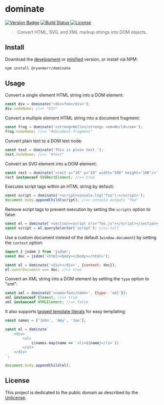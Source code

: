 # dominate 

[![Version Badge][version-image]][project-url]
[![Build Status][build-image]][build-url]
[![License][license-image]][license-url]

> Convert HTML, SVG, and XML markup strings into DOM objects.

## Install

Download the [development](http://github.com/ryanmorr/dominate/raw/master/dist/dominate.js) or [minified](http://github.com/ryanmorr/dominate/raw/master/dist/dominate.min.js) version, or install via NPM:

``` sh
npm install @ryanmorr/dominate
```

## Usage

Convert a single element HTML string into a DOM element:

``` javascript
const div = dominate('<div>foo</div>');
div.nodeName; //=> "DIV"
```

Convert a multiple element HTML string into a document fragment:

``` javascript
const frag = dominate('<strong>Hello</strong> <em>World</em>');
frag.nodeName; //=> "#document-fragment"
```

Convert plain text to a DOM text node:

``` javascript
const text = dominate('This is plain text.');
text.nodeName; //=> "#text"
```

Convert an SVG element into a DOM element:

``` javascript
const rect = dominate('<rect x="10" y="10" width="100" height="100"/>');
rect instanceof SVGRectElement; //=> true
```

Executes script tags within an HTML string by default:

``` javascript
const script = dominate('<script>console.log("foo");</script>');
document.body.appendChild(script); //=> console outputs "foo"
```

Remove script tags to prevent execution by setting the `scripts` option to false:

``` javascript
const el = dominate('<section><script src="foo.js"></script></section>', {scripts: false});
const script = el.querySelector('script'); //=> null
```

Use a custom document instead of the default (`window.document`) by setting the `context` option:

``` javascript
import { jsdom } from 'jsdom';
const doc = jsdom('<html><body></body></html>');

const el = dominate('<div></div>', {context: doc});
el.ownerDocument === doc; //=> true
```

Convert an XML string into a DOM element by setting the `type` option to "xml":

``` javascript
const xml = dominate('<name>foo</name>', {type: 'xml'});
xml instanceof Element; //=> true
xml instanceof HTMLElement; //=> false
```

It also supports [tagged template literals](https://developer.mozilla.org/en/docs/Web/JavaScript/Reference/Template_literals#Tagged_template_literals) for easy templating:

``` javascript
const names = ['John', 'Amy', 'Joe'];

const el = dominate`
    <div>
        <ul>
            ${names.map(name => `<li>${name}</li>`)}
        </ul>
    </div>
`;

document.body.appendChild(el);
```

## License

This project is dedicated to the public domain as described by the [Unlicense](http://unlicense.org/).

[project-url]: https://github.com/ryanmorr/dominate
[version-image]: https://badge.fury.io/gh/ryanmorr%2Fdominate.svg
[build-url]: https://travis-ci.org/ryanmorr/dominate
[build-image]: https://travis-ci.org/ryanmorr/dominate.svg
[license-image]: https://img.shields.io/badge/license-Unlicense-blue.svg
[license-url]: UNLICENSE